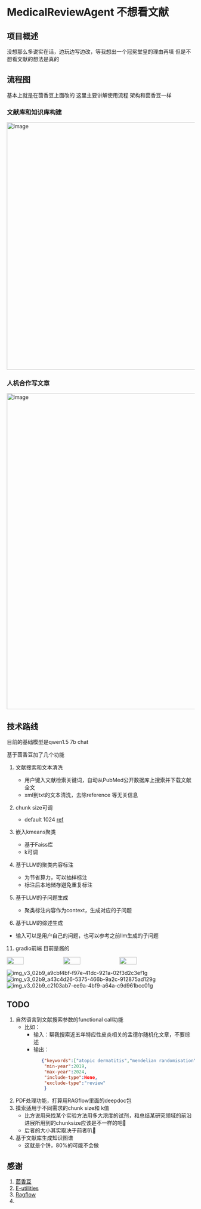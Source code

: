 # MedicalReviewAgent 不想看文献
## 项目概述
没想那么多说实在话，边玩边写边改，等我想出一个冠冕堂皇的理由再填
但是不想看文献的想法是真的

## 流程图
基本上就是在茴香豆上面改的 这里主要讲解使用流程 架构和茴香豆一样
### 文献库和知识库构建
<img width="663" alt="image" src="https://github.com/jabberwockyang/MedicalReviewAgent/assets/52541128/bb61d5ed-1e7f-4855-b771-2961a81d28c8">

### 人机合作写文章
<img width="847" alt="image" src="https://github.com/jabberwockyang/MedicalReviewAgent/assets/52541128/fc394d8b-1668-4349-9adc-1c4c0a7e0a8b">


## 技术路线
目前的基础模型是qwen1.5 7b chat

基于茴香豆加了几个功能

1. 文献搜索和文本清洗

   - 用户键入文献检索关键词，自动从PubMed公开数据库上搜索并下载文献全文
   - xml到txt的文本清洗，去除reference 等无关信息
  
3. chunk size可调

   -  default 1024 [ref](https://www.llamaindex.ai/blog/evaluating-the-ideal-chunk-size-for-a-rag-system-using-llamaindex-6207e5d3fec5)
     
5. 嵌入kmeans聚类
   
   - 基于Faiss库
   - k可调
     
7. 基于LLM的聚类内容标注
   
   - 为节省算力，可以抽样标注
   - 标注后本地储存避免重复标注
     
9. 基于LLM的子问题生成
    
   - 聚类标注内容作为context，生成对应的子问题
     
11. 基于LLM的综述生成
    
   - 输入可以是用户自己的问题，也可以参考之前llm生成的子问题
     
11. gradio前端
   目前是酱的
<div style="display: flex;">
    <img src="https://github.com/jabberwockyang/MedicalReviewAgent/assets/52541128/f1cd213f-d41a-49f2-b0c9-2539f23b2b22" style="width: 30%;" />
    <img src="https://github.com/jabberwockyang/MedicalReviewAgent/assets/52541128/5037eb48-d0ef-46f2-9416-037079c58da9" style="width: 30%;" />
    <img src="https://github.com/jabberwockyang/MedicalReviewAgent/assets/52541128/80d8d463-45a4-46df-b988-86c4f42d4e7b" style="width: 30%;" />

</div>

![img_v3_02b9_a9cbf4bf-f97e-41dc-921a-02f3d2c3ef1g](https://github.com/jabberwockyang/MedicalReviewAgent/assets/52541128/f1cd213f-d41a-49f2-b0c9-2539f23b2b22)
![img_v3_02b9_a43c4d26-5375-466b-9a2c-912875ad129g](https://github.com/jabberwockyang/MedicalReviewAgent/assets/52541128/5037eb48-d0ef-46f2-9416-037079c58da9)
![img_v3_02b9_c2103ab7-ee9a-4bf9-a64a-c9d961bcc01g](https://github.com/jabberwockyang/MedicalReviewAgent/assets/52541128/80d8d463-45a4-46df-b988-86c4f42d4e7b)


## TODO 
1. 自然语言到文献搜索参数的functional call功能
   - 比如：
       - 输入：帮我搜索近五年特应性皮炎相关的孟德尔随机化文章，不要综述
       - 输出：
         ```json
            {"keywords":["atopic dermatitis","mendelian randomisation"],
             "min-year":2019,
             "max-year":2024,
             "include-type":None,
             "exclude-type":"review"
             }
         ```
2. PDF处理功能，打算用RAGflow里面的deepdoc包
3. 摸索适用于不同需求的chunk size和 k值
   - 比方说用来找某个实验方法用多大浓度的试剂，和总结某研究领域的前沿进展所用到的chunksize应该是不一样的吧🤔
   - 后者的大小其实取决于前者叭🤔
5. 基于文献库生成知识图谱
   - 这就是个饼，80%的可能不会做
     
## 感谢
1. [茴香豆](https://github.com/InternLM/HuixiangDou)
2. [E-utilities](https://eutils.ncbi.nlm.nih.gov/entrez/eutils/efetch.fcgi?db=pmc&id=PMCID)
3. [Ragflow](https://github.com/infiniflow/ragflow/blob/main/README_zh.md)
4. 
